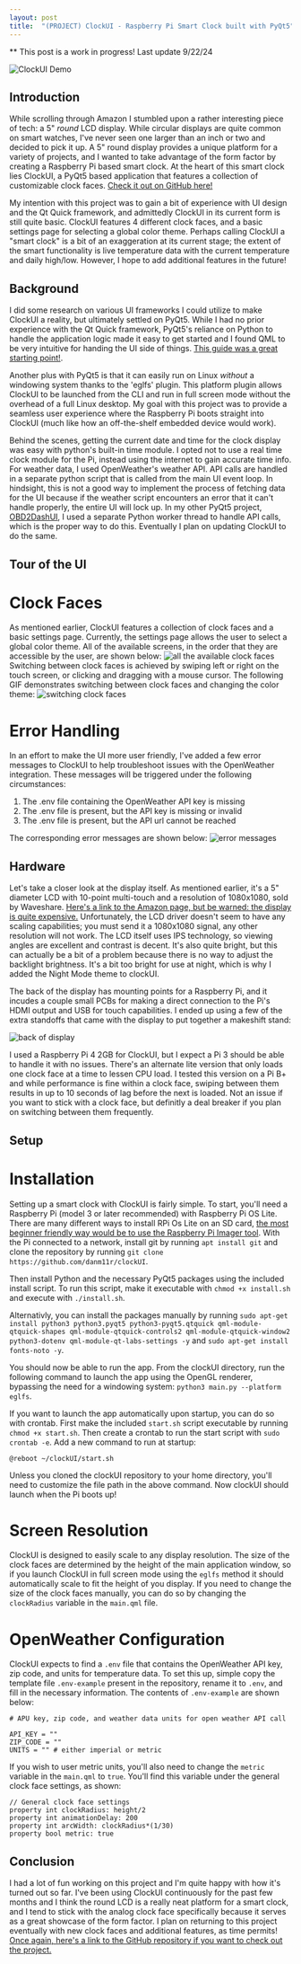 ```yaml
---
layout: post
title:  "(PROJECT) ClockUI - Raspberry Pi Smart Clock built with PyQt5"
---
```


** This post is a work in progress! Last update 9/22/24

![ClockUI Demo](/assets/clockUI/clockdemo_scrubbed.jpg)

## Introduction

While scrolling through Amazon I stumbled upon a rather interesting piece of tech: a 5" *round* LCD display. While circular displays are quite common on smart watches, I've never seen one larger than an inch or two and decided to pick it up. A 5" round display provides a unique platform for a variety of projects, and I wanted to take advantage of the form factor by creating a Raspberry Pi based smart clock. At the heart of this smart clock lies ClockUI, a PyQt5 based application that features a collection of customizable clock faces. [Check it out on GitHub here!](https://github.com/danm11r/clockUI)

My intention with this project was to gain a bit of experience with UI design and the Qt Quick framework, and admittedly ClockUI in its current form is still quite basic. ClockUI features 4 different clock faces, and a basic settings page for selecting a global color theme. Perhaps calling ClockUI a "smart clock" is a bit of an exaggeration at its current stage; the extent of the smart functionality is live temperature data with the current temperature and daily high/low. However, I hope to add additional features in the future!

## Background

I did some research on various UI frameworks I could utilize to make ClockUI a reality, but ultimately settled on PyQt5. While I had no prior experience with the Qt Quick framework, PyQt5's reliance on Python to handle the application logic made it easy to get started and I found QML to be very intuitive for handing the UI side of things. [This guide was a great starting point!](https://www.pythonguis.com/tutorials/qml-qtquick-python-application/). 

Another plus with PyQt5 is that it can easily run on Linux *without* a windowing system thanks to the 'eglfs' plugin. This platform plugin allows ClockUI to be launched from the CLI and run in full screen mode without the overhead of a full Linux desktop. My goal with this project was to provide a seamless user experience where the Raspberry Pi boots straight into ClockUI (much like how an off-the-shelf embedded device would work).

Behind the scenes, getting the current date and time for the clock display was easy with python's built-in time module. I opted not to use a real time clock module for the Pi, instead using the internet to gain accurate time info. For weather data, I used OpenWeather's weather API. API calls are handled in a separate python script that is called from the main UI event loop. In hindsight, this is not a good way to implement the process of fetching data for the UI because if the weather script encounters an error that it can't handle properly, the entire UI will lock up. In my other PyQt5 project, [OBD2DashUI](https://github.com/danm11r/OBD2dashUI), I used a separate Python worker thread to handle API calls, which is the proper way to do this. Eventually I plan on updating ClockUI to do the same. 

## Tour of the UI
# Clock Faces
As mentioned earlier, ClockUI features a collection of clock faces and a basic settings page. Currently, the settings page allows the user to select a global color theme. All of the available screens, in the order that they are accessible by the user, are shown below:
![all the available clock faces](/assets/clockUI/all_clock_faces.png)
Switching between clock faces is achieved by swiping left or right on the touch screen, or clicking and dragging with a mouse cursor. The following GIF demonstrates switching between clock faces and changing the color theme:
![switching clock faces](/assets/clockUI/clockdemo2.gif)

# Error Handling

In an effort to make the UI more user friendly, I've added a few error messages to ClockUI to help troubleshoot issues with the OpenWeather integration. These messages will be triggered under the following circumstances:
1. The .env file containing the OpenWeather API key is missing
2. The .env file is present, but the API key is missing or invalid
3. The .env file is present, but the API url cannot be reached

The corresponding error messages are shown below:
![error messages](/assets/clockUI/error.png)

## Hardware

Let's take a closer look at the display itself. As mentioned earlier, it's a 5" diameter LCD with 10-point multi-touch and a resolution of 1080x1080, sold by Waveshare. [Here's a link to the Amazon page, but be warned: the display is quite expensive.](https://www.amazon.com/waveshare-Resolution-10-Point-Compatible-Raspberry/dp/B0C14CZ2GG/?_encoding=UTF8&pd_rd_w=yJFfY&content-id=amzn1.sym.eb12963a-1824-4e85-bbd8-e45801545a5c%3Aamzn1.symc.ee4c414f-039b-458d-a009-4479557ca47b&pf_rd_p=eb12963a-1824-4e85-bbd8-e45801545a5c&pf_rd_r=78XRT5KRJ3X9HBT7SW7G&pd_rd_wg=5wilI&pd_rd_r=8587b713-7f51-4ea9-8378-d0e56e36fa4f&ref_=pd_hp_d_btf_ci_mcx_mr_hp_d#customerReviews) Unfortunately, the LCD driver doesn't seem to have any scaling capabilities; you must send it a 1080x1080 signal, any other resolution will not work. The LCD itself uses IPS technology, so viewing angles are excellent and contrast is decent. It's also quite bright, but this can actually be a bit of a problem because there is no way to adjust the backlight brightness. It's a bit too bright for use at night, which is why I added the Night Mode theme to clockUI. 

The back of the display has mounting points for a Raspberry Pi, and it incudes a couple small PCBs for making a direct connection to the Pi's HDMI output and USB for touch capabilities. I ended up using a few of the extra standoffs that came with the display to put together a makeshift stand: 

![back of display](/assets/clockUI/back_scrubbed.jpg)

I used a Raspberry Pi 4 2GB for ClockUI, but I expect a Pi 3 should be able to handle it with no issues. There's an alternate lite version that only loads one clock face at a time to lessen CPU load. I tested this version on a Pi B+ and while performance is fine within a clock face, swiping between them results in up to 10 seconds of lag before the next is loaded. Not an issue if you want to stick with a clock face, but definitly a deal breaker if you plan on switching between them frequently. 

## Setup

# Installation
Setting up a smart clock with ClockUI is fairly simple. To start, you'll need a Raspberry Pi (model 3 or later recommended) with Raspberry Pi OS Lite. There are many different ways to install RPi Os Lite on an SD card, [the most beginner friendly way would be to use the Raspberry Pi Imager tool](https://www.raspberrypi.com/software/). With the Pi connected to a network, install git by running `apt install git` and clone the repository by running `git clone https://github.com/danm11r/clockUI`. 

Then install Python and the necessary PyQt5 packages using the included install script. To run this script, make it executable with `chmod +x install.sh` and execute with `./install.sh`. 

Alternativly, you can install the packages manually by running `sudo apt-get install python3 python3.pyqt5 python3-pyqt5.qtquick qml-module-qtquick-shapes qml-module-qtquick-controls2 qml-module-qtquick-window2 python3-dotenv qml-module-qt-labs-settings -y` and `sudo apt-get install fonts-noto -y`.

You should now be able to run the app. From the clockUI directory, run the following command to launch the app using the OpenGL renderer, bypassing the need for a windowing system: `python3 main.py --platform eglfs`. 

If you want to launch the app automatically upon startup, you can do so with crontab. First make the included `start.sh` script executable by running `chmod +x start.sh`. Then create a crontab to run the start script with `sudo crontab -e`. Add a new command to run at startup:

    @reboot ~/clockUI/start.sh

Unless you cloned the clockUI repository to your home directory, you'll need to customize the file path in the above command. Now clockUI should launch when the Pi boots up!

# Screen Resolution
ClockUI is designed to easily scale to any display resolution. The size of the clock faces are determined by the height of the main application window, so if you launch ClockUI in full screen mode using the `eglfs` method it should automatically scale to fit the height of you display. If you need to change the size of the clock faces manually, you can do so by changing the `clockRadius` variable in the `main.qml` file. 

# OpenWeather Configuration
ClockUI expects to find a `.env` file that contains the OpenWeather API key, zip code, and units for temperature data. To set this up, simple copy the template file `.env-example` present in the repository, rename it to `.env`, and fill in the necessary information. The contents of `.env-example` are shown below:

    # APU key, zip code, and weather data units for open weather API call

    API_KEY = ""
    ZIP_CODE = ""
    UNITS = "" # either imperial or metric

If you wish to user metric units, you'll also need to change the `metric` variable in the `main.qml` to `true`. You'll find this variable under the general clock face settings, as shown:

    // General clock face settings
    property int clockRadius: height/2
    property int animationDelay: 200
    property int arcWidth: clockRadius*(1/30)
    property bool metric: true

## Conclusion

I had a lot of fun working on this project and I'm quite happy with how it's turned out so far. I've been using ClockUI continuously for the past few months and I think the round LCD is a really neat platform for a smart clock, and I tend to stick with the analog clock face specifically because it serves as a great showcase of the form factor. I plan on returning to this project eventually with new clock faces and additional features, as time permits! [Once again, here's a link to the GitHub repository if you want to check out the project.](https://github.com/danm11r/clockUI)